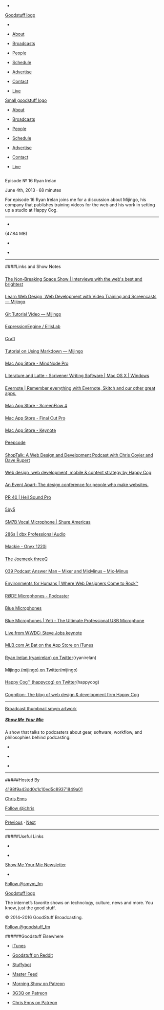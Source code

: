 

-
[Goodstuff logo](http://www.goodstuff.fm/)[](/assets/goodstuff_logo-17c1fe6f378352de5d7345f76152130b.svg)

-


-  [About](/about)

-  [Broadcasts](/broadcasts)

-  [People](/people)

-  [Schedule](/schedule)

-  [Advertise](/advertise)

-  [Contact](/contact)

-  [Live](/live)


[Small goodstuff logo](http://www.goodstuff.fm/)[](/assets/small_goodstuff_logo-bf032e72b9ec41494f4d90905f1ad619.svg)


-  [About](/about)

-  [Broadcasts](/broadcasts)

-  [People](/people)

-  [Schedule](/schedule)

-  [Advertise](/advertise)

-  [Contact](/contact)

-  [Live](/live)


##
Episode № 16
Ryan Irelan


June 4th, 2013
&middot;
68
minutes


For episode 16 Ryan Irelan joins me for a discussion about Mijingo, his company that publishes training videos for the web and his work in setting up a studio at Happy Cog.


------------------------------


-
[](http://podcasts-1.feedpress.co/10590/smym-16.mp3)(47.84 MB)

-
[](http://twitter.com/intent/tweet?text=Show%20Me%20Your%20Mic%20%E2%84%96%2016%20on%20@goodstuff_fm%20-%20http://goodstuff.fm/smym/16)

-
[](http://www.facebook.com/sharer/sharer.php?u=http://goodstuff.fm/smym/16)


------------------------------


####Links and Show Notes

#####
[The Non-Breaking Space Show | Interviews with the web's best and brightest](http://nonbreakingspace.tv/ryan-irelan/)


#####
[Learn Web Design, Web Development with Video Training and Screencasts — Mijingo](http://mijingo.com/)


#####
[Git Tutorial Video — Mijingo](http://mijingo.com/products/screencasts/git-tutorial-video/)


#####
[ExpressionEngine / EllisLab](http://ellislab.com/expressionengine)


#####
[Craft](http://buildwithcraft.com/)


#####
[Tutorial on Using Markdown — Mijingo](http://mijingo.com/products/screencasts/basics-of-markdown/)


#####
[Mac App Store - MindNode Pro](https://itunes.apple.com/ca/app/id402398561?mt=12)


#####
[Literature and Latte - Scrivener Writing Software | Mac OS X | Windows](http://www.literatureandlatte.com/scrivener.php)


#####
[Evernote | Remember everything with Evernote, Skitch and our other great apps.](https://evernote.com/)


#####
[Mac App Store - ScreenFlow 4](https://itunes.apple.com/ca/app/id573279886?mt=12)


#####
[Mac App Store - Final Cut Pro](https://itunes.apple.com/ca/app/id424389933?mt=12)


#####
[Mac App Store - Keynote](https://itunes.apple.com/ca/app/id409183694?mt=12)


#####
[Peepcode](https://peepcode.com/)


#####
[ShopTalk: A Web Design and Development Podcast with Chris Coyier and Dave Rupert](http://shoptalkshow.com/)


#####
[Web design, web development, mobile & content strategy by Happy Cog](http://happycog.com/)


#####
[An Event Apart: The design conference for people who make websites.](http://aneventapart.com/)


#####
[PR 40 | Heil Sound Pro](http://www.heilsound.com/pro/microphones/pr-40)


#####
[5by5](http://5by5.tv/)


#####
[SM7B Vocal Microphone | Shure Americas](http://www.shure.com/americas/products/microphones/sm/sm7b-vocal-microphone)


#####
[286s | dbx Professional Audio](http://dbxpro.com/en-US/products/286s)


#####
[Mackie - Onyx 1220i](http://www.mackie.com/products/onyx1220i/)


#####
[The Joemeek threeQ](http://www.joemeek.com/threeq.html)


#####
[039 Podcast Answer Man – Mixer and MixMinus – Mix-Minus](http://podcastanswerman.com/039-podcast-answer-man-mixer-and-mixminus-mix-minus/)


#####
[Environments for Humans | Where Web Designers Come to Rock™](http://environmentsforhumans.com/)


#####
[RØDE Microphones - Podcaster](http://www.rodemic.com/microphones/podcaster)


#####
[Blue Microphones](http://bluemic.com/)


#####
[Blue Microphones | Yeti - The Ultimate Professional USB Microphone](http://bluemic.com/yeti/)


#####
[Live from WWDC: Steve Jobs keynote](http://www.engadget.com/2005/06/06/live-from-wwdc-steve-jobs-keynote/)


#####
[MLB.com At Bat on the App Store on iTunes](https://itunes.apple.com/ca/app/id493619333?mt=8)


#####
[Ryan Irelan (ryanirelan) on Twitter](https://twitter.com/ryanirelan)(ryanirelan)


#####
[Mijingo (mijingo) on Twitter](https://twitter.com/mijingo)(mijingo)


#####
[Happy Cog™ (happycog) on Twitter](https://twitter.com/happycog)(happycog)


#####
[Cognition: The blog of web design & development firm Happy Cog](http://cognition.happycog.com/)


------------------------------


[Broadcast thumbnail smym artwork](/smym)[](https://goodstuffs3.s3.amazonaws.com/uploads/broadcast/image/18/broadcast_thumbnail_smym_artwork.png)

##### [Show Me Your Mic](/smym)


A show that talks to podcasters about gear, software, workflow, and philosophies behind podcasting.

-
[](https://geo.itunes.apple.com/ca/podcast/show-me-your-mic/id602836998?mt=2&at=10l4Ki)

-
[](http://feeds.goodstuff.fm/smym)

-
[](mailto:chris+smym@goodstuff.fm?cc=sponsorship%40goodstuff.fm&subject=%5BGoodStuff%20FM%5D%20Sponsorship%20Inquiry%20for%20Show%20Me%20Your%20Mic)


------------------------------


#####Hosted By


[4198f9a43dd0c1c10ed5c89371849a01](/people/chris-enns)[](http://gravatar.com/avatar/4198f9a43dd0c1c10ed5c89371849a01.png?s=300&r=pg)

[Chris Enns](/people/chris-enns)


[Follow @ichris](https://twitter.com/ichris)


------------------------------


[Previous](/smym/15)
&middot;
[Next](/smym/17)


------------------------------


#####Useful Links

-
[](mailto:chris+smym@goodstuff.fm?subject=%5BGoodstuff%20FM%5D%20Feedback%20for%20Show%20Me%20Your%20Mic)

-
[Show Me Your Mic Newsletter](http://www.goodstuff.fm/smym/newsletter)


-
[Follow @smym_fm](https://twitter.com/smym_fm)


[Goodstuff logo](http://www.goodstuff.fm/)[](/assets/goodstuff_logo-17c1fe6f378352de5d7345f76152130b.svg)


The internet’s favorite shows on technology, culture, news and more. You know, just the good stuff.


&copy; 2014&ndash;2016 GoodStuff Broadcasting.

[Follow @goodstuff_fm](https://twitter.com/goodstufffm)


######Goodstuff Elsewhere

-  [iTunes](https://itunes.apple.com/us/artist/goodstuff-fm/id843385597?mt=2)

-  [Goodstuff on Reddit](https://www.reddit.com/r/Goodstuff_fm/)

-  [Stuffybot](http://stuffybot.goodstuff.fm)

-  [Master Feed](/master/feed)

-  [Morning Show on Patreon](https://www.patreon.com/morningshow)

-  [3G3Q on Patreon](https://www.patreon.com/3g3q)

-  [Chris Enns on Patreon](https://www.patreon.com/ichris)
